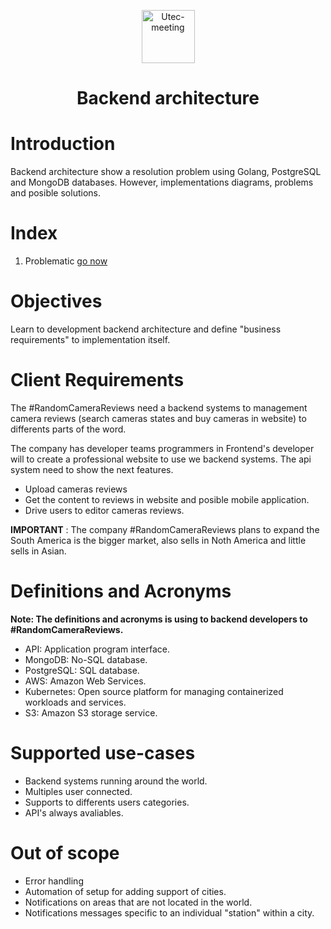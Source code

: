 <p align="center">
  <a href="https://platzi.com/cursos/next-2020/" target="_blank">
    <img alt="Utec-meeting" src="https://res.cloudinary.com/dohkdu219/image/upload/v1651360417/backend-architecture/backend_ctnjwr.png" width="85" />
  </a>
</p>
<h1 align="center">
  Backend architecture
</h1>


# Introduction

Backend architecture show a resolution problem using Golang, PostgreSQL and MongoDB databases. However, implementations diagrams, problems and posible solutions.

# Index

1. Problematic [go now](documentation/problematic.md)

# Objectives

Learn to development backend architecture and define "business requirements" to implementation itself.

# Client Requirements
The #RandomCameraReviews need a backend systems to management camera reviews (search cameras states and buy cameras in website) to differents parts of the word. 

The company has developer teams programmers in Frontend's developer will to create a professional website to use we backend systems. The api system need to show the next features.

* Upload cameras reviews
* Get the content to reviews in website and posible mobile application.
* Drive users to editor cameras reviews.

**IMPORTANT** : The company #RandomCameraReviews plans to expand the South America is the bigger market, also sells in Noth America and little sells in Asian.

# Definitions and Acronyms

**Note: The definitions and acronyms is using to backend developers to #RandomCameraReviews.**

* API: Application program interface.
* MongoDB: No-SQL database.
* PostgreSQL: SQL database.
* AWS: Amazon Web Services.
* Kubernetes: Open source platform for managing containerized workloads and services.
* S3: Amazon S3 storage service.

# Supported use-cases

* Backend systems running around the world.
* Multiples user connected.
* Supports to differents users categories.
* API's always avaliables.

# Out of scope

* Error handling
* Automation of setup for adding support of cities.
* Notifications on areas that are not located in the world.
* Notifications messages specific to an individual "station" within a city.